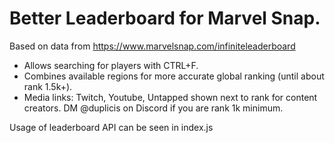 # Better Leaderboard for Marvel Snap.

Based on data from https://www.marvelsnap.com/infiniteleaderboard 

- Allows searching for players with CTRL+F.
- Combines available regions for more accurate global ranking (until about rank 1.5k+).
- Media links: Twitch, Youtube, Untapped shown next to rank for content creators. DM @duplicis on Discord if you are rank 1k minimum.

Usage of leaderboard API can be seen in index.js
